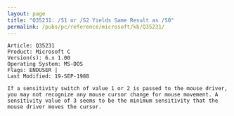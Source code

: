```yaml
---
layout: page
title: "Q35231: /S1 or /S2 Yields Same Result as /S0"
permalink: /pubs/pc/reference/microsoft/kb/Q35231/
---
```


	Article: Q35231
	Product: Microsoft C
	Version(s): 6.x 1.00
	Operating System: MS-DOS
	Flags: ENDUSER |
	Last Modified: 19-SEP-1988
	
	If a sensitivity switch of value 1 or 2 is passed to the mouse driver,
	you may not recognize any mouse cursor change for mouse movement. A
	sensitivity value of 3 seems to be the minimum sensitivity that the
	mouse driver moves the cursor.
